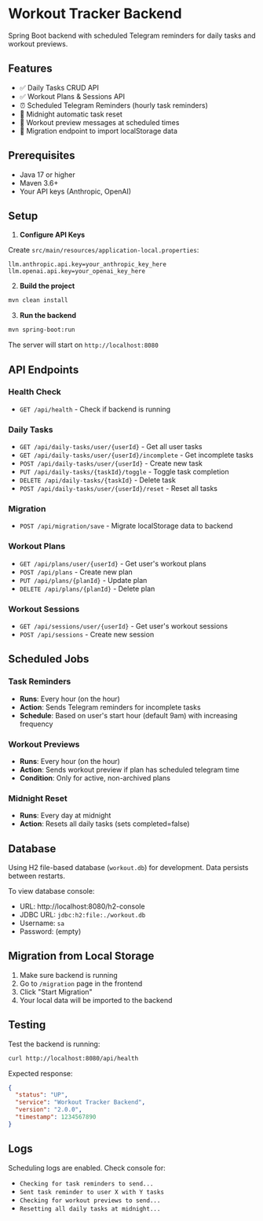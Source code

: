 # Workout Tracker Backend

Spring Boot backend with scheduled Telegram reminders for daily tasks and workout previews.

## Features

- ✅ Daily Tasks CRUD API
- ✅ Workout Plans & Sessions API
- ⏰ Scheduled Telegram Reminders (hourly task reminders)
- 📅 Midnight automatic task reset
- 💬 Workout preview messages at scheduled times
- 🔄 Migration endpoint to import localStorage data

## Prerequisites

- Java 17 or higher
- Maven 3.6+
- Your API keys (Anthropic, OpenAI)

## Setup

1. **Configure API Keys**

Create `src/main/resources/application-local.properties`:

```properties
llm.anthropic.api.key=your_anthropic_key_here
llm.openai.api.key=your_openai_key_here
```

2. **Build the project**

```bash
mvn clean install
```

3. **Run the backend**

```bash
mvn spring-boot:run
```

The server will start on `http://localhost:8080`

## API Endpoints

### Health Check
- `GET /api/health` - Check if backend is running

### Daily Tasks
- `GET /api/daily-tasks/user/{userId}` - Get all user tasks
- `GET /api/daily-tasks/user/{userId}/incomplete` - Get incomplete tasks
- `POST /api/daily-tasks/user/{userId}` - Create new task
- `PUT /api/daily-tasks/{taskId}/toggle` - Toggle task completion
- `DELETE /api/daily-tasks/{taskId}` - Delete task
- `POST /api/daily-tasks/user/{userId}/reset` - Reset all tasks

### Migration
- `POST /api/migration/save` - Migrate localStorage data to backend

### Workout Plans
- `GET /api/plans/user/{userId}` - Get user's workout plans
- `POST /api/plans` - Create new plan
- `PUT /api/plans/{planId}` - Update plan
- `DELETE /api/plans/{planId}` - Delete plan

### Workout Sessions
- `GET /api/sessions/user/{userId}` - Get user's workout sessions
- `POST /api/sessions` - Create new session

## Scheduled Jobs

### Task Reminders
- **Runs**: Every hour (on the hour)
- **Action**: Sends Telegram reminders for incomplete tasks
- **Schedule**: Based on user's start hour (default 9am) with increasing frequency

### Workout Previews
- **Runs**: Every hour (on the hour)
- **Action**: Sends workout preview if plan has scheduled telegram time
- **Condition**: Only for active, non-archived plans

### Midnight Reset
- **Runs**: Every day at midnight
- **Action**: Resets all daily tasks (sets completed=false)

## Database

Using H2 file-based database (`workout.db`) for development. Data persists between restarts.

To view database console:
- URL: http://localhost:8080/h2-console
- JDBC URL: `jdbc:h2:file:./workout.db`
- Username: `sa`
- Password: (empty)

## Migration from Local Storage

1. Make sure backend is running
2. Go to `/migration` page in the frontend
3. Click "Start Migration"
4. Your local data will be imported to the backend

## Testing

Test the backend is running:
```bash
curl http://localhost:8080/api/health
```

Expected response:
```json
{
  "status": "UP",
  "service": "Workout Tracker Backend",
  "version": "2.0.0",
  "timestamp": 1234567890
}
```

## Logs

Scheduling logs are enabled. Check console for:
- `Checking for task reminders to send...`
- `Sent task reminder to user X with Y tasks`
- `Checking for workout previews to send...`
- `Resetting all daily tasks at midnight...`
